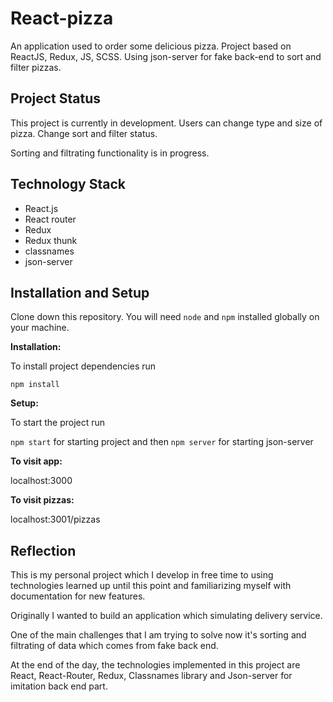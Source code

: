 # React-pizza

An application used to order some delicious pizza.
Project based on ReactJS, Redux, JS, SCSS. Using json-server for fake back-end to sort and filter pizzas.

## Project Status

This project is currently in development.
Users can change type and size of pizza.
Change sort and filter status. 

Sorting and filtrating functionality is in progress.

## Technology Stack

- React.js
- React router
- Redux
- Redux thunk
- classnames
- json-server

## Installation and Setup

Clone down this repository. You will need `node` and `npm` installed globally on your machine.

**Installation:**

To install project dependencies run

`npm install`

**Setup:**

To start the project run

`npm start` for starting project and then `npm server` for starting json-server

**To visit app:**

localhost:3000

**To visit pizzas:**

localhost:3001/pizzas

## Reflection

This is my personal project which I develop in free time to using technologies learned up until this point and familiarizing myself with documentation for new features.

Originally I wanted to build an application which simulating delivery service.

One of the main challenges that I am trying to solve now it's sorting and filtrating of data which comes from fake back end.

At the end of the day, the technologies implemented in this project are React, React-Router, Redux, Classnames library and Json-server for imitation back end part.

